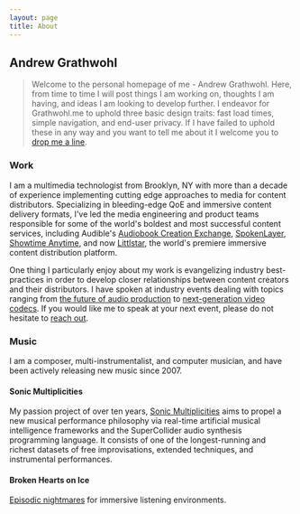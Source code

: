 ```yaml
---
layout: page
title: About
---
```


## Andrew Grathwohl

> Welcome to the personal homepage of me - Andrew Grathwohl. Here, from time to time I will post things I am working on, thoughts I am having, and ideas I am looking to develop further. I endeavor for Grathwohl.me to uphold three basic design traits: fast load times, simple navigation, and end-user privacy. If I have failed to uphold these in any way and you want to tell me about it I welcome you to [drop me a line](mailto:andrew@grathwohl.me). 

### Work

I am a multimedia technologist from Brooklyn, NY with more than a decade of experience implementing cutting edge approaches to media for content distributors. Specializing in bleeding-edge QoE and immersive content delivery formats, I've led the media engineering and product teams responsible for some of the world's boldest and most successful content services, including Audible's [Audiobook Creation Exchange](https://acx.com), [SpokenLayer](https://spokenlayer.com), [Showtime Anytime](https://www.showtimeanytime.com/), and now [Littlstar](https://littlstar.com), the world's premiere immersive content distribution platform.

One thing I particularly enjoy about my work is evangelizing industry best-practices in order to develop closer relationships between content creators and their distributors. I have spoken at industry events dealing with topics ranging from [the future of audio production](https://www.eventbrite.com/e/the-digilogue-powered-by-sennheiser-i-shape-the-future-of-audio-series-i-virtual-reality-and-3d-tickets-37554380162#) to [next-generation video codecs](https://www.youtube.com/watch?v=PViEtj9yQAE). If you would like me to speak at your next event, please do not hesitate to [reach out](mailto:andrew@grathwohl.me).

### Music

I am a composer, multi-instrumentalist, and computer musician, and have been actively releasing new music since 2007.

#### Sonic Multiplicities

My passion project of over ten years, [Sonic Multiplicities](https://multipli.city) aims to propel a new musical performance philosophy via real-time artificial musical intelligence frameworks and the SuperCollider audio synthesis programming language. It consists of one of the longest-running and richest datasets of free improvisations, extended techniques, and instrumental performances.

#### Broken Hearts on Ice

[Episodic nightmares](https://brokenheartsonice.bandcamp.com/) for immersive listening environments.
